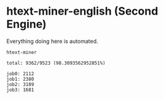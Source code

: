 # htext-miner-english (Second Engine)

Everything doing here is automated.

```
htext-miner

total: 9362/9523 (98.3093562952851%)

job0: 2112
job1: 2380
job2: 3189
job3: 1681
```